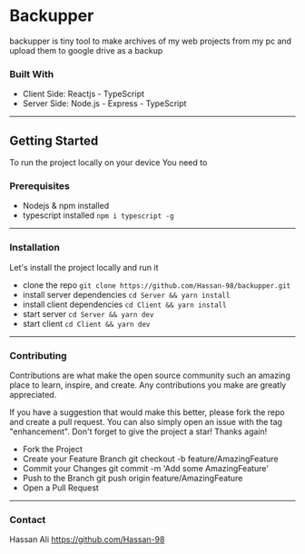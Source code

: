 # Backupper
backupper is tiny tool to make archives of my web projects from my pc and upload them to google drive as a backup

### Built With
* Client Side: Reactjs - TypeScript
* Server Side: Node.js - Express - TypeScript
---
## Getting Started
To run the project locally on your device You need to
### Prerequisites
- Nodejs & npm installed
- typescript installed `npm i typescript -g`
---
### Installation
Let's install the project locally and run it
- clone the repo `git clone https://github.com/Hassan-98/backupper.git`
- install server dependencies `cd Server && yarn install`
- install client dependencies `cd Client && yarn install`
- start server `cd Server && yarn dev`
- start client `cd Client && yarn dev`
---
### Contributing
Contributions are what make the open source community such an amazing place to learn, inspire, and create. Any contributions you make are greatly appreciated.

If you have a suggestion that would make this better, please fork the repo and create a pull request. You can also simply open an issue with the tag "enhancement". Don't forget to give the project a star! Thanks again!
- Fork the Project
- Create your Feature Branch
    git checkout -b feature/AmazingFeature
- Commit your Changes
    git commit -m 'Add some AmazingFeature'
- Push to the Branch
    git push origin feature/AmazingFeature
- Open a Pull Request
---
### Contact
Hassan Ali https://github.com/Hassan-98
